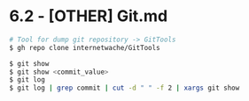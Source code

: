 # 6.2 - [OTHER] Git.md

```bash
# Tool for dump git repository -> GitTools
$ gh repo clone internetwache/GitTools 
```

```bash
$ git show
$ git show <commit_value>
$ git log
$ git log | grep commit | cut -d " " -f 2 | xargs git show
```
